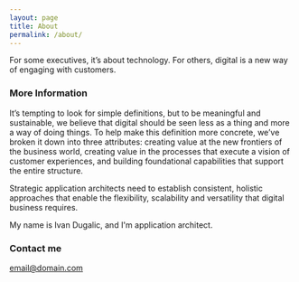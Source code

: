 ```yaml
---
layout: page
title: About
permalink: /about/
---
```


For some executives, it’s about technology. For others, digital is a new way of engaging with customers.

### More Information

It’s tempting to look for simple definitions, but to be meaningful and sustainable, we believe that digital should be seen less as a thing and more a way of doing things. To help make this definition more concrete, we’ve broken it down into three attributes: creating value at the new frontiers of the business world, creating value in the processes that execute a vision of customer experiences, and building foundational capabilities that support the entire structure.

Strategic application architects need to establish consistent, holistic approaches that enable the flexibility, scalability and versatility that digital business requires.

My name is Ivan Dugalic, and I'm application architect.

### Contact me

[email@domain.com](mailto:idugalic@gmail.com)
